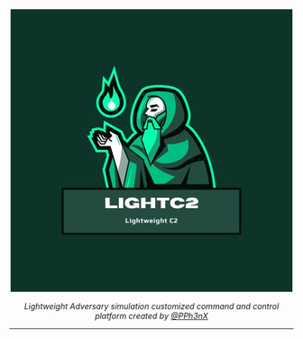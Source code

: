 <div align="center">
  <img width="500px" src="assets/lightc2.jpg" />

  <p><i>Lightweight Adversary simulation customized command and control platform created by <a href="https://twitter.com/PPh3nX">@PPh3nX</a></i></p>
</div>

---------------------------------------------------------------------------------------------------------------------------------
